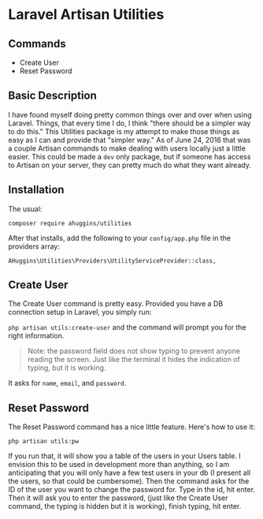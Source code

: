 # Laravel Artisan Utilities

## Commands
* Create User
* Reset Password

## Basic Description

I have found myself doing pretty common things over and over when using Laravel. Things, that every time I do, I think "there should be a simpler way to do this." This Utilities package is my attempt to make those things as easy as I can and provide that "simpler way." As of June 24, 2016 that was a couple Artisan commands to make dealing with users locally just a little easier. This could be made a `dev` only package, but if someone has access to Artisan on your server, they can pretty much do what they want already.

## Installation

The usual:

`composer require ahuggins/utilities`

After that installs, add the following to your `config/app.php` file in the providers array:

`AHuggins\Utilities\Providers\UtilityServiceProvider::class,`

## Create User

The Create User command is pretty easy. Provided you have a DB connection setup in Laravel, you simply run:

`php artisan utils:create-user` and the command will prompt you for the right information.

> Note: the password field does not show typing to prevent anyone reading the screen. Just like the terminal it hides the indication of typing, but it is working.

It asks for `name`, `email`, and `password`.

## Reset Password

The Reset Password command has a nice little feature. Here's how to use it:

`php artisan utils:pw`

If you run that, it will show you a table of the users in your Users table. I envision this to be used in development more than anything, so I am anticipating that you will only have a few test users in your db (I present all the users, so that could be cumbersome). Then the command asks for the ID of the user you want to change the password for. Type in the id, hit enter. Then it will ask you to enter the password, (just like the Create User command, the typing is hidden but it is working), finish typing, hit enter.
